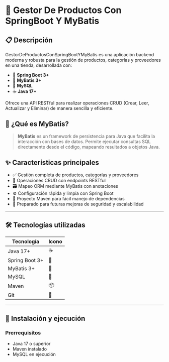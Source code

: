 # 🚀 Gestor De Productos Con SpringBoot  Y MyBatis

## 📋 Descripción

GestorDeProductosConSpringBootYMyBatis es una aplicación backend moderna y robusta para la gestión de productos, categorías y proveedores en una tienda, desarrollada con:

- 🌱 **Spring Boot 3+**  
- 🧩 **MyBatis 3+**  
- 🐬 **MySQL**  
- ☕ **Java 17+**

Ofrece una API RESTful para realizar operaciones CRUD (Crear, Leer, Actualizar y Eliminar) de manera sencilla y eficiente.

## 🧠 ¿Qué es MyBatis?

> **MyBatis** es un framework de persistencia para Java que facilita la interacción con bases de datos. Permite ejecutar consultas SQL directamente desde el código, mapeando resultados a objetos Java.  

## ✨ Características principales

- ✅ Gestión completa de productos, categorías y proveedores  
- 🔄 Operaciones CRUD con endpoints RESTful  
- 🗃️ Mapeo ORM mediante MyBatis con  anotaciones  
- ⚙️ Configuración rápida y limpia con Spring Boot  
- 🔧 Proyecto Maven para fácil manejo de dependencias  
- 🔐 Preparado para futuras mejoras de seguridad y escalabilidad  

---

## 🛠 Tecnologías utilizadas

| Tecnología       | Icono               |
|------------------|---------------------|
| Java 17+         | ☕                  |
| Spring Boot 3+   | 🌱                  |
| MyBatis 3+       | 🧩                  |
| MySQL            | 🐬                  |
| Maven            | 📦                  |
| Git              | 🔧                  |

---

## 🚀 Instalación y ejecución

### Prerrequisitos

- Java 17 o superior  
- Maven instalado  
- MySQL en ejecución  
